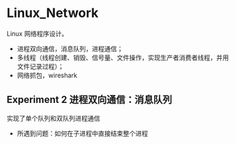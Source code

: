 # Linux_Network
Linux 网络程序设计。
* 进程双向通信，消息队列，进程通信；
* 多线程（线程创建、销毁、信号量、文件操作，实现生产者消费者线程，并用文件记录过程）；
* 网络抓包，wireshark

## Experiment 2 进程双向通信：消息队列
实现了单个队列和双队列进程通信
* 所遇到问题：如何在子进程中直接结束整个进程

